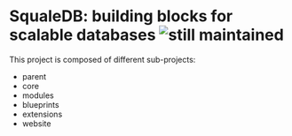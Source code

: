 # SqualeDB: building blocks for scalable databases ![still maintained](http://stillmaintained.com/jeluard/squaledb.png)

This project is composed of different sub-projects:

* parent
* core
* modules
* blueprints
* extensions
* website
